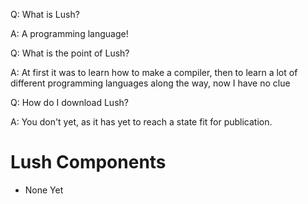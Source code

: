 Q: What is Lush?

A: A programming language!


Q: What is the point of Lush?

A: At first it was to learn how to make a compiler, then to learn a lot of different programming languages along the way, now I have no clue


Q: How do I download Lush?

A: You don't yet, as it has yet to reach a state fit for publication.

# Lush Components
* None Yet
